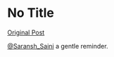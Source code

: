 # No Title

[Original Post](https://discourse.onlinedegree.iitm.ac.in/t/169029/402)

<p><a class="mention" href="/u/saransh_saini">@Saransh_Saini</a> a gentle reminder.</p>